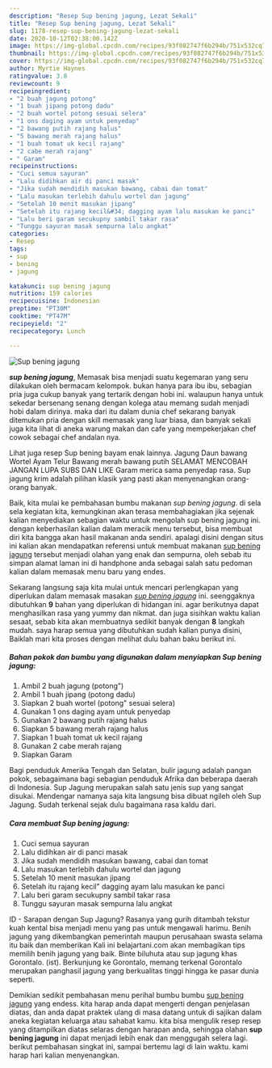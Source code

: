 ```yaml
---
description: "Resep Sup bening jagung, Lezat Sekali"
title: "Resep Sup bening jagung, Lezat Sekali"
slug: 1178-resep-sup-bening-jagung-lezat-sekali
date: 2020-10-12T02:38:00.142Z
image: https://img-global.cpcdn.com/recipes/93f082747f6b294b/751x532cq70/sup-bening-jagung-foto-resep-utama.jpg
thumbnail: https://img-global.cpcdn.com/recipes/93f082747f6b294b/751x532cq70/sup-bening-jagung-foto-resep-utama.jpg
cover: https://img-global.cpcdn.com/recipes/93f082747f6b294b/751x532cq70/sup-bening-jagung-foto-resep-utama.jpg
author: Myrtie Haynes
ratingvalue: 3.8
reviewcount: 9
recipeingredient:
- "2 buah jagung potong"
- "1 buah jipang potong dadu"
- "2 buah wortel potong sesuai selera"
- "1 ons daging ayam untuk penyedap"
- "2 bawang putih rajang halus"
- "5 bawang merah rajang halus"
- "1 buah tomat uk kecil rajang"
- "2 cabe merah rajang"
- " Garam"
recipeinstructions:
- "Cuci semua sayuran"
- "Lalu didihkan air di panci masak"
- "Jika sudah mendidih masukan bawang, cabai dan tomat"
- "Lalu masukan terlebih dahulu wortel dan jagung"
- "Setelah 10 menit masukan jipang"
- "Setelah itu rajang kecil&#34; dagging ayam lalu masukan ke panci"
- "Lalu beri garam secukupny sambil takar rasa"
- "Tunggu sayuran masak sempurna lalu angkat"
categories:
- Resep
tags:
- sup
- bening
- jagung

katakunci: sup bening jagung 
nutrition: 159 calories
recipecuisine: Indonesian
preptime: "PT30M"
cooktime: "PT47M"
recipeyield: "2"
recipecategory: Lunch

---
```



![Sup bening jagung](https://img-global.cpcdn.com/recipes/93f082747f6b294b/751x532cq70/sup-bening-jagung-foto-resep-utama.jpg)

<b><i>sup bening jagung</i></b>, Memasak bisa menjadi suatu kegemaran yang seru dilakukan oleh bermacam kelompok. bukan hanya para ibu ibu, sebagian pria juga cukup banyak yang tertarik dengan hobi ini. walaupun hanya untuk sekedar bersenang senang dengan kolega atau memang sudah menjadi hobi dalam dirinya. maka dari itu dalam dunia chef sekarang banyak ditemukan pria dengan skill memasak yang luar biasa, dan banyak sekali juga kita lihat di aneka warung makan dan cafe yang mempekerjakan chef cowok sebagai chef andalan nya.

Lihat juga resep Sup bening bayam enak lainnya. Jagung Daun bawang Wortel Ayam Telur Bawang merah bawang putih SELAMAT MENCOBAH JANGAN LUPA SUBS DAN LIKE Garam merica sama penyedap rasa. Sup jagung krim adalah pilihan klasik yang pasti akan menyenangkan orang-orang banyak.

Baik, kita mulai ke pembahasan bumbu makanan <i>sup bening jagung</i>. di sela sela kegiatan kita, kemungkinan akan terasa membahagiakan jika sejenak kalian menyediakan sebagian waktu untuk mengolah sup bening jagung ini. dengan keberhasilan kalian dalam meracik menu tersebut, bisa membuat diri kita bangga akan hasil makanan anda sendiri. apalagi disini dengan situs ini kalian akan mendapatkan referensi untuk membuat makanan <u>sup bening jagung</u> tersebut menjadi olahan yang enak dan sempurna, oleh sebab itu simpan alamat laman ini di handphone anda sebagai salah satu pedoman kalian dalam memasak menu baru yang endes.


Sekarang langsung saja kita mulai untuk mencari perlengkapan yang diperlukan dalam memasak masakan <u><i>sup bening jagung</i></u> ini. seenggaknya dibutuhkan <b>9</b> bahan yang diperlukan di hidangan ini. agar berikutnya dapat menghasilkan rasa yang yummy dan nikmat. dan juga sisihkan waktu kalian sesaat, sebab kita akan membuatnya sedikit banyak dengan <b>8</b> langkah mudah. saya harap semua yang dibutuhkan sudah kalian punya disini, Baiklah mari kita proses dengan melihat dulu bahan baku berikut ini.

<!--inarticleads1-->

##### Bahan pokok dan bumbu yang digunakan dalam menyiapkan Sup bening jagung:

1. Ambil 2 buah jagung (potong&#34;)
1. Ambil 1 buah jipang (potong dadu)
1. Siapkan 2 buah wortel (potong&#34; sesuai selera)
1. Gunakan 1 ons daging ayam untuk penyedap
1. Gunakan 2 bawang putih rajang halus
1. Siapkan 5 bawang merah rajang halus
1. Siapkan 1 buah tomat uk kecil rajang
1. Gunakan 2 cabe merah rajang
1. Siapkan  Garam


Bagi penduduk Amerika Tengah dan Selatan, bulir jagung adalah pangan pokok, sebagaimana bagi sebagian penduduk Afrika dan beberapa daerah di Indonesia. Sup Jagung merupakan salah satu jenis sup yang sangat disukai. Mendengar namanya saja kita langsung bisa dibuat ngileh oleh Sup Jagung. Sudah terkenal sejak dulu bagaimana rasa kaldu dari. 

<!--inarticleads2-->

##### Cara membuat Sup bening jagung:

1. Cuci semua sayuran
1. Lalu didihkan air di panci masak
1. Jika sudah mendidih masukan bawang, cabai dan tomat
1. Lalu masukan terlebih dahulu wortel dan jagung
1. Setelah 10 menit masukan jipang
1. Setelah itu rajang kecil&#34; dagging ayam lalu masukan ke panci
1. Lalu beri garam secukupny sambil takar rasa
1. Tunggu sayuran masak sempurna lalu angkat


ID - Sarapan dengan Sup Jagung? Rasanya yang gurih ditambah tekstur kuah kental bisa menjadi menu yang pas untuk mengawali harimu. Benih jagung yang dikembangkan pemerintah maupun perusahaan swasta selama itu baik dan memberikan Kali ini belajartani.com akan membagikan tips memilih benih jagung yang baik. Binte biluhuta atau sup jagung khas Gorontalo. (ist). Berkunjung ke Gorontalo, memang terkenal Gorontalo merupakan panghasil jagung yang berkualitas tinggi hingga ke pasar dunia seperti. 

Demikian sedikit pembahasan menu perihal bumbu bumbu <u>sup bening jagung</u> yang endess. kita harap anda dapat mengerti dengan penjelasan diatas, dan anda dapat praktek ulang di masa datang untuk di sajikan dalam aneka kegiatan keluarga atau sahabat kamu. kita bisa mengulik resep resep yang ditampilkan diatas selaras dengan harapan anda, sehingga olahan <b>sup bening jagung</b> ini dapat menjadi lebih enak dan menggugah selera lagi. berikut pembahasan singkat ini, sampai bertemu lagi di lain waktu. kami harap hari kalian menyenangkan.
